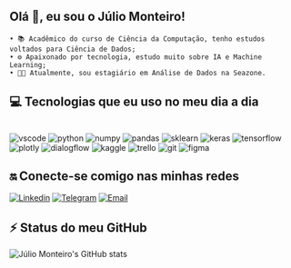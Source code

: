 
## Olá 👋, eu sou o Júlio Monteiro!
    • 📚 Acadêmico do curso de Ciência da Computação, tenho estudos voltados para Ciência de Dados;
    • ⚙️ Apaixonado por tecnologia, estudo muito sobre IA e Machine Learning;
    • 👨‍💻 Atualmente, sou estagiário em Análise de Dados na Seazone.

## 💻 Tecnologias que eu uso no meu dia a dia 
<div style="display: inline_block"></br>
    <img aling="center" alt="vscode" src="https://img.shields.io/badge/Visual_Studio_Code-0078D4?style=for-the-badge&logo=visual%20studio%20code&logoColor=white">
    <img aling="center" alt="python" src="https://img.shields.io/badge/Python-14354C?style=for-the-badge&logo=python&logoColor=white">
    <img aling="center" alt="numpy" src="https://img.shields.io/badge/numpy-%23013243.svg?style=for-the-badge&logo=numpy&logoColor=white">
    <img aling="center" alt="pandas" src="https://img.shields.io/badge/pandas-%23150458.svg?style=for-the-badge&logo=pandas&logoColor=white">
    <img aling="center" alt="sklearn" src="https://img.shields.io/badge/scikit--learn-%23F7931E.svg?style=for-the-badge&logo=scikit-learn&logoColor=white">
    <img aling="center" alt="keras" src="https://img.shields.io/badge/Keras-%23D00000.svg?style=for-the-badge&logo=Keras&logoColor=white">
    <img aling="center" alt="tensorflow" src="https://img.shields.io/badge/TensorFlow-%23FF6F00.svg?style=for-the-badge&logo=TensorFlow&logoColor=white">
    <img aling="center" alt="plotly" src="https://img.shields.io/badge/Plotly-%233F4F75.svg?style=for-the-badge&logo=plotly&logoColor=white">    
    <img aling="center" alt="dialogflow" src="https://img.shields.io/badge/dialogflow-FF9800?style=for-the-badge&logo=dialogflow&logoColor=white">
    <img aling="center" alt="kaggle" src="https://img.shields.io/badge/Kaggle-035a7d?style=for-the-badge&logo=kaggle&logoColor=white">
    <img aling="center" alt="trello" src="https://img.shields.io/badge/Trello-0052CC?style=for-the-badge&logo=trello&logoColor=white">
    <img aling="center" alt="git" src="https://img.shields.io/badge/GIT-E44C30?style=for-the-badge&logo=git&logoColor=white">
    <img aling="center" alt="figma" src="https://img.shields.io/badge/figma-%23F24E1E.svg?style=for-the-badge&logo=figma&logoColor=white">
   
    
    
</div>

## 🔛 Conecte-se comigo nas minhas redes 
[![Linkedin](https://img.shields.io/badge/LinkedIn-0077B5?style=for-the-badge&logo=linkedin&logoColor=white)](https://www.linkedin.com/in/juliopmonteiro/)
[![Telegram](https://img.shields.io/badge/Telegram-2CA5E0?style=for-the-badge&logo=telegram&logoColor=white)](https://t.me/juliomonteiro)
[![Email](https://img.shields.io/badge/Gmail-D14836?style=for-the-badge&logo=gmail&logoColor=white)](https://criarmeulink.com.br/u/1653669753)

## ⚡ Status do meu GitHub 
![Júlio Monteiro's GitHub stats](https://github-readme-stats.vercel.app/api?username=juliopedroo&show_icons=true&theme=dracula)
